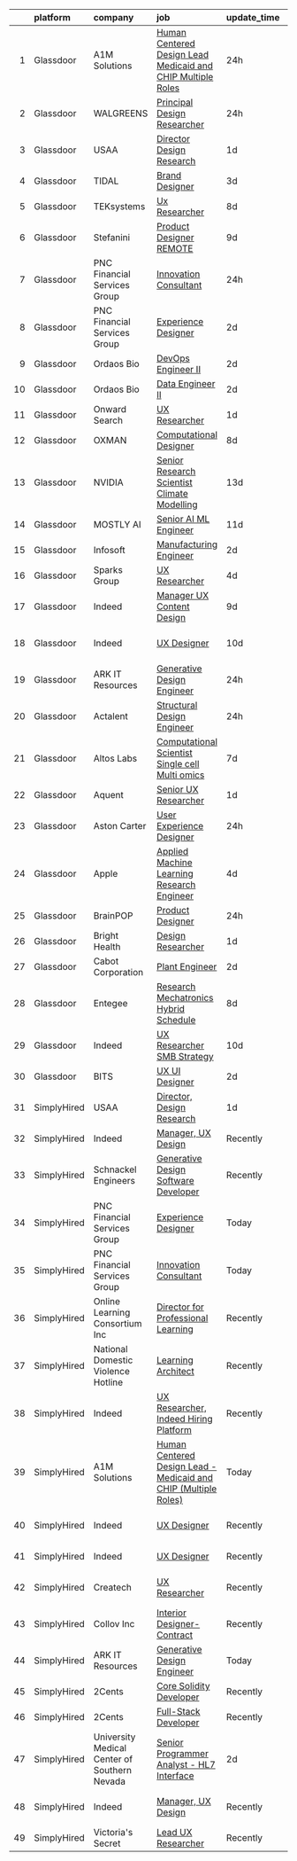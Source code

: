 

|    | platform    | company                                      | job                                                                                                                                                                                                                                                                                                                                                                                                                                                                                                                                                                                                                                                                                                                                                                                                                                                                                                                                                                                                                                                                                                                                                                                                                                                                                                                                                                                                                                                                                                                                                                   | update_time   | location                   |
|---:|:------------|:---------------------------------------------|:----------------------------------------------------------------------------------------------------------------------------------------------------------------------------------------------------------------------------------------------------------------------------------------------------------------------------------------------------------------------------------------------------------------------------------------------------------------------------------------------------------------------------------------------------------------------------------------------------------------------------------------------------------------------------------------------------------------------------------------------------------------------------------------------------------------------------------------------------------------------------------------------------------------------------------------------------------------------------------------------------------------------------------------------------------------------------------------------------------------------------------------------------------------------------------------------------------------------------------------------------------------------------------------------------------------------------------------------------------------------------------------------------------------------------------------------------------------------------------------------------------------------------------------------------------------------|:--------------|:---------------------------|
|  1 | Glassdoor   | A1M Solutions                                | [Human Centered Design Lead   Medicaid and CHIP  Multiple Roles ](https://www.glassdoor.com/partner/jobListing.htm?pos=121&ao=1136043&s=58&guid=000001826cccbc81aaa7398b879e5217&src=GD_JOB_AD&t=SR&vt=w&ea=1&cs=1_0ddb2de5&cb=1659682733514&jobListingId=1008054171544&jrtk=3-0-1g9mcpf5khars801-1g9mcpf64joqd800-41ba618c4ce0747d-)                                                                                                                                                                                                                                                                                                                                                                                                                                                                                                                                                                                                                                                                                                                                                                                                                                                                                                                                                                                                                                                                                                                                                                                                                                 | 24h           | Baltimore, MD              |
|  2 | Glassdoor   | WALGREENS                                    | [Principal Design Researcher](https://www.glassdoor.com/partner/jobListing.htm?pos=125&ao=1136043&s=58&guid=000001826cccbc81aaa7398b879e5217&src=GD_JOB_AD&t=SR&vt=w&cs=1_2afec138&cb=1659682733515&jobListingId=1008054519490&jrtk=3-0-1g9mcpf5khars801-1g9mcpf64joqd800-6a57ac7a80c64215-)                                                                                                                                                                                                                                                                                                                                                                                                                                                                                                                                                                                                                                                                                                                                                                                                                                                                                                                                                                                                                                                                                                                                                                                                                                                                          | 24h           | Chicago, IL                |
|  3 | Glassdoor   | USAA                                         | [Director  Design Research](https://www.glassdoor.com/partner/jobListing.htm?pos=101&ao=1110586&s=58&guid=000001826cccbc81aaa7398b879e5217&src=GD_JOB_AD&t=SR&vt=w&cs=1_270a3eae&cb=1659682733512&jobListingId=1008049852861&cpc=14D5209370AEC984&jrtk=3-0-1g9mcpf5khars801-1g9mcpf64joqd800-9c89da8e46af7515--6NYlbfkN0CdTBpsLrhs4IwmIsoO0brdHaF9POTtXIeJjdlamKYQ_OhglXXDFJZTh11Z6IDPRXVH68XG58n7NP75SiQoCiTcvRRXZBoGmGGsWZTLTDvr6PmXeARW4GefR9ieO_dWjpWjjQQevomz0v0X5BxubRKjR16zrpbDYkQc6btkfuVPenliDTT6OW6_NIW8SXUxQmQjVNLHnlq7TYK7xYIQ5uZiormW0Tkoqe08AvuunaodxV8eK2hJlLdxQINuh3flaxZama0y9drUUrPUOC7SrEgVcdOdVnpva5HnuauKjK4GlX3vMlc-kg-qq5a7E9k3urjSTE69rCc1CFUjh4vdYf7c69BjR8xAGuTT4ZMpuW9rOmK6FxMGyQnvd5ACDPO5JAcQPu1KvIQ_1a8MB85e0lNsznxCS4cKgQY7zdeve1P_dussJfG2BWRH5HTBUO9WcmM%3D)                                                                                                                                                                                                                                                                                                                                                                                                                                                                                                                                                                                                                                                                                                                                                                         | 1d            | Tampa, FL                  |
|  4 | Glassdoor   | TIDAL                                        | [Brand Designer](https://www.glassdoor.com/partner/jobListing.htm?pos=118&ao=1136043&s=58&guid=000001826cccbc81aaa7398b879e5217&src=GD_JOB_AD&t=SR&vt=w&cs=1_c3694840&cb=1659682733514&jobListingId=1008046109956&jrtk=3-0-1g9mcpf5khars801-1g9mcpf64joqd800-eaaac7ea9afa7278-)                                                                                                                                                                                                                                                                                                                                                                                                                                                                                                                                                                                                                                                                                                                                                                                                                                                                                                                                                                                                                                                                                                                                                                                                                                                                                       | 3d            | New York, NY               |
|  5 | Glassdoor   | TEKsystems                                   | [Ux Researcher](https://www.glassdoor.com/partner/jobListing.htm?pos=115&ao=1110586&s=58&guid=000001826cccbc81aaa7398b879e5217&src=GD_JOB_AD&t=SR&vt=w&cs=1_79b50f29&cb=1659682733514&jobListingId=1008032487078&cpc=334ABAF5D42DC775&jrtk=3-0-1g9mcpf5khars801-1g9mcpf64joqd800-d656d344feeb4a92--6NYlbfkN0AuKz8EBO1xHDEL7V2YF9xF3dC_I9B9i-Zw2Jh8clPMK3KTieKealHQMRxLfyLBLKLdEliJ1Fs7rgX_S3Ls3-iYG2waJ0ZV1KLZ6u1bFWfMkvTyQvTRUNcu7aCdV2ovoJQ48lK2Li0Jzq-KBW022abWu4FyExau2TeoVw-Daw1CvRfvyAoOlHFRpw-p1RhI9J5gkyqw2P3gkW0A8LptLObqzNkUWcZgnJE6zUC8yKeKnpKeZDfMs7ujXXeGm255hq8PLBoW8Yk6SbOcuY3X6DTM3iQGBX1b5s7Y0TnVLBlKdnL5W2JpZqx43SJXsfBUJeB00EUEL_rwecgPjTx2-LsdbvagX3PdnW4_3qAz8a91g_tdeCkowIagVgCKDlrAyjCpqFgUMx3Zzf19hzrxp8vprH9_Dndq_O78U6eEfq3pt9N715BKaIbSBVGcRMXeSamm6wehV1aDui14iBCRTiGXyvN7NVtqjQ46GfsGRTRxpdS1Hv9O-8Xb_wAwQdrccBv7m_6Kxzp22nb5dkoxum-pu9qfYO2sjnv9zSg-w0b5nfHSQKzKTPKIYXJYSshxfhf1z_spaL7cFxBDziZz7zNxSKF1VxEvejClItUYX1vFDNhs5QpHBqS4WgfMejE0eTGF34cBTkER0pV4BHb6L7fFE9Phl6To_D5lPzduT39DxqcGYh8Sx1-Tw-767To3n48vM0HB2avdxtKlUE0Hq8kSHgnGcR4_s3MqUA9vnQ1xjtTPiV4tbe2uLaRfD87IvUiqELwid32TOslt1uei9QuwhMy3jRUOUcFJEdxJgXRHUMv9I01qSzRmYXKjVVOzgAHSufsGis9KaGOKSvdgxMu5B5HEtPQzSoe6xxKH3Hv_NFGaO0Uum4RdZtQmu2Ka4tQbnKKsidZCO-ebHOxwNhZ-pPSIeKcV8z4%3D)                                                                                                                                                                                                                                                                                     | 8d            | Cincinnati, OH             |
|  6 | Glassdoor   | Stefanini                                    | [Product Designer   REMOTE](https://www.glassdoor.com/partner/jobListing.htm?pos=126&ao=1136043&s=58&guid=000001826cccbc81aaa7398b879e5217&src=GD_JOB_AD&t=SR&vt=w&ea=1&cs=1_904a42b4&cb=1659682733515&jobListingId=1008031185723&jrtk=3-0-1g9mcpf5khars801-1g9mcpf64joqd800-603b02cc24df940a-)                                                                                                                                                                                                                                                                                                                                                                                                                                                                                                                                                                                                                                                                                                                                                                                                                                                                                                                                                                                                                                                                                                                                                                                                                                                                       | 9d            | Remote                     |
|  7 | Glassdoor   | PNC Financial Services Group                 | [Innovation Consultant](https://www.glassdoor.com/partner/jobListing.htm?pos=102&ao=1110586&s=58&guid=000001826cccbc81aaa7398b879e5217&src=GD_JOB_AD&t=SR&vt=w&cs=1_3b0c9203&cb=1659682733512&jobListingId=1008054131178&cpc=FAE5E775D180B2FB&jrtk=3-0-1g9mcpf5khars801-1g9mcpf64joqd800-b2ec40757715dee5--6NYlbfkN0AMofH_6zXbiqn6xehDj89HQNfpf30LHk40Y3Yl5cZTpm-EXukPQNet_K9MQV9Co4zhMkCSFhoyoKAxvF1vQPAsxpWQrOWBUKl3crHgjcZ4Rl_c6iuuvoD28ojSkFoZBv-gVFKGA3jbZKRwkNdxEMzuzKxe7mxnafhRME46piIJMDauAe3ts7stagktvT26xFojg1nI0f9HPMLEgeLNYx0NjAiTt_f5yB5UPmkzvATg0M5mjUb3e809NWOob0bVwg5YdIP_PzPITXo6oDmhoYGIbG-ZNXo3xyXl94ZRJvSilr1pMCIt82_SAoUCnyFJKokZ9e89fucfe0dyf-jzymmSZTgagQX5VIUFGYu_6zeJT2hT_ZumVk5N21Vq3fGnzdupE4ZEW3S5Ma1zmjAz5OUPAmieFp89seXk4aIcfNeN_G5xUl7OZ2jH5Tz0ZXhQz7KoLcJWeH6S7UhyDRK9YCS9O1hMHuAJQNLKbRwEm5maNlRp00nKy3_m6JGo2noFETdW1gTLeZ9wiyFcCNnn6Nd3K8ez2TRskTsbuBTxYlBaCa0V_Id6V3cHpNsztn-R7vLTEe10v5wPj58tgSRvE7jYYJq0-DHvzh552MFS6siXpJcmABg0MA6YAgTxdQ6RLw5-MIZUNa5b4_bQg5psp5orz3Ivr_tBYK1m13e5Yh_zJ4ZFcSSWcFfs4AEWst9jx3-mgH00Eaqtyb8ajujPs2w8pzlheau4_VteiHZO7pJ5TMkOlGNM1WcXqXHTlAl6mbNPcNHH-HrBrm-raLUnTf57vrg5sKuLLKXrzE-G8QuYK9o5xJgC8m3NJrTrA3Xbxutefn8n3zqW12SR0wW3SDJUodb7LJsY7axARL3wgq5W8F5m0Tz_YFEqR59kZyVZ2_h1x03jHYQteA17zHqeN0IIcoqJSQGON92llrsEpMUpL9v9FZfC5EvD89SlDCVlc1hiY6LB2bQMFkMLoph45cX5y3XkcKwyzhdotSl7DMO8Dqs3pCLYI8-LU6kchJ576YTi1HQGveTVb-B8auiDdqHHrlexDclj-09iIjuAcaYII_ZvL6l1iSd7ybmJ1QZq4akel2ZmAP4o_dxvYRqHee1pgAQMJhLqTM4xTOEYoO2HQhgmSXzuUfOe)                                                           | 24h           | Mississippi                |
|  8 | Glassdoor   | PNC Financial Services Group                 | [Experience Designer](https://www.glassdoor.com/partner/jobListing.htm?pos=104&ao=1110586&s=58&guid=000001826cccbc81aaa7398b879e5217&src=GD_JOB_AD&t=SR&vt=w&cs=1_c4de29eb&cb=1659682733512&jobListingId=1008047242929&cpc=D2F1DE17EE1F43B9&jrtk=3-0-1g9mcpf5khars801-1g9mcpf64joqd800-5acd5bc97b735046--6NYlbfkN0AMofH_6zXbiqn6xehDj89HQNfpf30LHk40Y3Yl5cZTpm-EXukPQNetNbgZyPcaSjmEN6du03oSpghm37hSoSTuI-7mg45bIdKQiYWg98LPHdEl-79a3oR_Z54DsqSAHGW1BSnezJ4aac_IvPDIUwJSYPMK9FB5fUswy1zO22LoLSrpawkhZOdlmjLZ6L0BAR1RG_pqZWRwGUh4VOXKy6Ajj8m2hBoTkESeR_I3w4lbrReboWmZ4FBYwu8qL4ehCSj5zIhUXvqoh0s8SeDgiART-bzYLSj2zhdsRXUr5TJ7y2CXMrBRomGH435h9OXuHpOO6s9F5MGrhyIxJ6a5OuTrcE2UnoMfG2cz9M-GP4zoji00oFg_BGz0gGgB9XsEBtk0077AS9q8nVt6yF4ACnCNV5qM-OUDKyCcNzyJWQ0vkigp4VtfC_WFfFW466mfk6_A5kBeD92LoA3YWIo17SNY-jUG3GquvC0pUyb-dydC9Xxdkm1NTUiGOblSeFt_u0DrI617mAs4-WhdOkNG_kun0NJOadPDIG9NiETxXWMTh65aPeQQEDDPjt2NKk7R1PQkEp-HAFwyL2MAILdVAPXJhC7-5eS2qGSfGgqUQUowh78DrCYZO-o8TP9RVEX2cnOd36IGs1_e6yL0g0Aa_m86OrHnl6KTKd8_6vcTDrKUl3j3S_NN5BOmSPsMvZ-4azCOfJGZPTJhVli4Uqo8FrViJdymrcbLGqEGaTYA8o-at3jNokTcdnQLZRUW4fNStNRluNRHsL8UzllKgp5OSxyH2f4mdLIUMFRNSWqHf1SeKC_lta0NJe1B4tL0fyGL3QyOE3tSeKNFMf8o5tsEnYFzcfuXyDpB0Zw3RZlVtfe_57yjHmhjiwweYQMUaFljU-928LexfbTMwBBLbXPqmSE_MVWvNjX-fURu40p-QAocHMLKtGucZkyeYeA5XPhMzxm9I33zdJLk9cMXsJTr5rk6n_9fo8xm-SFCKqLYUUIZCkKhFD_YZMXDPiysnMkOg_K4wAqFqIEV0cLjsnevSzsC_s3l-3NR-Ho6bB1Axz471BPHltG0ZPfOp0K8QNG1RgSNyrpJCNZVAST0t-G38rqRcyaPSPxv0ukdyMeMyHJi3q_rBvfjMn1sLWprt_Pex7ZSo0YZoojJ0xSLKfiBCoboWaxeTm5Gz-XagOrP-OKfcQ%3D%3D) | 2d            | Pittsburgh, PA             |
|  9 | Glassdoor   | Ordaos Bio                                   | [DevOps Engineer II](https://www.glassdoor.com/partner/jobListing.htm?pos=117&ao=1110586&s=58&guid=000001826cccbc81aaa7398b879e5217&src=GD_JOB_AD&t=SR&vt=w&cs=1_b502787e&cb=1659682733514&jobListingId=1008048418048&cpc=654405A9B1E0A9F5&jrtk=3-0-1g9mcpf5khars801-1g9mcpf64joqd800-fc89eb719dbc1cde--6NYlbfkN0DG4ntHtB_rMsnfhgmnSvK2brktLme1L4SiDeJjQ-izrVOLqRJ5-yjEjDkpeVLIPLJWrZtAar6viHoAQJWZvxyR0KKUOuFnvOdQ_TWZB5rGm7mp139GsLjJaF8a4gcJvHm6TkurMta4Qg-3Z3Nt4fDxxUXUTSdXM4cVAjSbnDMdB1jZ91vTAs8y9MzJWaYRQMRoX1ezbfcQl22t90GzW3r6U4O4zJ7fyfQDSvuV3--NvEuyrnh4yQoCVwcldq5p3C4nrFOD1KWe0J-3bKxBpVtnO8jWn5tS416u0XK-dfqdsiFV50_RlYv7UMAaOwV8zdk1ULqoaupP1qS4TVyO1WINdtK0B66tup3sg-jzGzSNtryolZnCVwlCZB-RjZKOJHl6GmABLtvIjHwyGnzaV4Wg8fFleBzgIWVzkrspGAgv25O7jxXk-8cyK7QZuI68SnSYPBhr24cfepmXqVg-qpwH4gA6A7wkg8nJrfyRoKqbyqTrF6WdflGGnPPixotiIB9NWSp7jBdZvoT3VEYJOHXVqmUGbRaeHQGyptxAR66FPk-yhUet829E7oai2FZQlhbUriiD1Aw0VUBwrSjL1e6RygOa4HD858v9VhGbHTAln_8ddcsp2NjQao_3ypPIXAE8HDxhaC_A8lcCBUIBo4qymsKUDJ4CsaY7OolzBVuKYYoIrg5QRfaipK5b_ArlMdopMDBNJXgVy1NoSLpVxWfuS_0xkRHpUxiayAnbjFCjvN6btJ40IbgZisgqzzjz-2HThRxcu98QSiBDzHXvFlSH8qNYZ_lMghaZryLiM_QyK6PgfBcdWEmhbGkwXckWw-3FTxTSAwIIQgy7oSZR2UI7zI8CW6kx_VtSlsRc4fwni-QiGw3Q4Ii1zdAo_qEeAwG1Ovsk57cIc-6s6wcD1WRImk0OXuoVtWc-T-TggJM0cw%3D%3D)                                                                                                                                                                                                                                                                  | 2d            | New York, NY               |
| 10 | Glassdoor   | Ordaos Bio                                   | [Data Engineer II](https://www.glassdoor.com/partner/jobListing.htm?pos=113&ao=1110586&s=58&guid=000001826cccbc81aaa7398b879e5217&src=GD_JOB_AD&t=SR&vt=w&cs=1_e0df2727&cb=1659682733514&jobListingId=1008048418036&cpc=451933188B21919D&jrtk=3-0-1g9mcpf5khars801-1g9mcpf64joqd800-907958a6c139fc12--6NYlbfkN0DG4ntHtB_rMsnfhgmnSvK2brktLme1L4SiDeJjQ-izrVOLqRJ5-yjEjDkpeVLIPLJWrZtAar6viCyy2kr0VrnKuvpH2713V9-qNXPabsA8my_iCoJrAeL3lwhmhOPgXkfWVMzPYZOFDePR-JSulmTIyMik3PJp_BGRd9HyZ5MfxC0SHCc6-LHJQb0c4rdpgJSAjykzCfysSAIOaOiHf4wWAR0-QN5lCbGtcl-jjy8rv3YBaGlFnoB-DIfgWGwmdf6lvk0872enUSa99LcoE6Da8fiLbXJbgEZYKYsLZzRtXhUh3OWd_C3JYetBSnD4u0ueTcENq-929SV3j7vEU-4T1SA_zHsbckwDDBuBSZ9qAVZtxqD9NmL79gsNBXmSwGpazNCKI7KVtdL5mdUHw58tgyZYCljqLDRff_mJwFv9BL3O7TmK2pj_o8wJlABEU876HyOUweObtp6MNUPhIcIbUU6mavI2XxMTSrpgsxxFPSHwzodQIBJ4NHOd83JC1fwVcvqNTcoIRde4I-ruR_r-JaGVEx_aqesCuvt6EnTuanX59jfYRQKArjyWg5-2ONP2-T9x336_aEiK2AB0_zrcF-q9j_CUgesGcBB_ii8DsiNsBlnWtRhzddq6hbzf37PjMKVhOazPtWb0h-b8Eda_FtrFT4d4HqpbmoLOudxwfWEmdCMJp6SfaGZenTi7yc83CV5bEWXhNkxX6xDF5UwaDOfaVCeIdAKxBUx5yrwQnmoKQ4UsOS4EVAiuDFuXgC1wKWbv-AMyPVsdgK5RYSYYsCQFob5VqYlNtPtHh9q2WLQUYQ7LT0jspR0vj1viYLPm85pbpLAe-F9SfXXl0VeKE94yYk4GM2HwaXgQSjrRSdYsuNWRiK5DwU2J8mS_4CcyfEBmVkSbyq1qT2NDklx-iCPHrClmZV3UwhqxU55-lQ%3D%3D)                                                                                                                                                                                                                                                                    | 2d            | New York, NY               |
| 11 | Glassdoor   | Onward Search                                | [UX Researcher](https://www.glassdoor.com/partner/jobListing.htm?pos=110&ao=1110586&s=58&guid=000001826cccbc81aaa7398b879e5217&src=GD_JOB_AD&t=SR&vt=w&cs=1_820fded3&cb=1659682733513&jobListingId=1008049690845&cpc=1CBFC3E34E2A31FF&jrtk=3-0-1g9mcpf5khars801-1g9mcpf64joqd800-a94c2da48eea65ce--6NYlbfkN0B7YoEZZ2QAGDyEGGmBPAUWSHc1Mt3sMCn9FehKcWA3w0jw7EbYYLNYdQbp0yVH2fvDc3Zq6nqyhJnfCf-CACtZ-qJPNQs4SRKRjzH8dfxoNaXjFK_kxgkdhuYSm77GvzoS_ok44d4aPhXSmV6_tjBjKFAME4au07LNx2_3kXjKkQf-4wAMhcxmwoEywCFxW3N78_EF6z1t1ZziOHSpAuKqXCJtd1ahFTXM_hI40G50UgFI1uuOqR7YVUZvchwoarMeV2eskap-yq8tKF-y7ePKJ5Lc0V_o95ju6CVTBy_MGMiFbyuD67cSkukimkTQbJaWC1UOQ1etUw9L7ZnE1c0lkBRNjqek2qZ66i8VMQek9wi2h1T-AWCTtubCmZ6sjYJSZXN-5mXieNsUcojIb_rccBHTK1AMjEXWxOkfj5gyJnJeorN5JydiRW1rCjCnfCGUXxcgD5DUvqfDB5JLz88xEJiLlU55PcNU2eX9dWDf7Zt1px1XansFw_yE3E5a8u5yxBfiSexhsgaSwGIvxwAqHlV0VLkD0EPC9Zv3hO9YLkL1cY-_Aeycm3ZlcWHgLxtE1wkUWoEXBXfMQ7bN1kBLLnm3W9s8fCvOdSND1ZpMjua2iYMBmUPchnAW_fqkd83p5Qif4GletzPhqtto3pK8GdFEvoBjH2vzDw26LGiK_TEnif9wSSkJW5Cfdtrn5IAA0Gz8FHWzGUF5XsLE08FvkPmdULHPEVYkLrp3kuLJu-6THGTiJL5bK1R_9h9wK0YvPl_NIwZ48S0sCn5bXpo5JJ82nIx64lE9OT7mjS0YoUJnFJzdY8RfRMDSXc1SWwbu4QUMV8iocn8vCUMerh2cX830Ay1B8IVHiFTSzhygLGzKNftr6Lljl5h0tITWU_5z3rTXsxvwFeuUBRLPzdlAwR-ppyMyrf4wuoO4T99jWu70T-xYpMLxNKt-j1aGXaetslIL7BnCJu-TeeK7obELcG7DKwmwtNbZ2hOJTk1Vog%3D%3D)                                                                                                                                                                                                       | 1d            | Boston, MA                 |
| 12 | Glassdoor   | OXMAN                                        | [Computational Designer](https://www.glassdoor.com/partner/jobListing.htm?pos=127&ao=1136043&s=58&guid=000001826cccbc81aaa7398b879e5217&src=GD_JOB_AD&t=SR&vt=w&cs=1_a5871825&cb=1659682733515&jobListingId=1008033942178&jrtk=3-0-1g9mcpf5khars801-1g9mcpf64joqd800-848e2986704e05c3-)                                                                                                                                                                                                                                                                                                                                                                                                                                                                                                                                                                                                                                                                                                                                                                                                                                                                                                                                                                                                                                                                                                                                                                                                                                                                               | 8d            | New York, NY               |
| 13 | Glassdoor   | NVIDIA                                       | [Senior Research Scientist  Climate Modelling](https://www.glassdoor.com/partner/jobListing.htm?pos=130&ao=1136043&s=58&guid=000001826cccbc81aaa7398b879e5217&src=GD_JOB_AD&t=SR&vt=w&cs=1_3bb43163&cb=1659682733515&jobListingId=1008022784273&jrtk=3-0-1g9mcpf5khars801-1g9mcpf64joqd800-4ecef9cce6b27026-)                                                                                                                                                                                                                                                                                                                                                                                                                                                                                                                                                                                                                                                                                                                                                                                                                                                                                                                                                                                                                                                                                                                                                                                                                                                         | 13d           | Santa Clara, CA            |
| 14 | Glassdoor   | MOSTLY AI                                    | [Senior AI ML Engineer](https://www.glassdoor.com/partner/jobListing.htm?pos=124&ao=1136043&s=58&guid=000001826cccbc81aaa7398b879e5217&src=GD_JOB_AD&t=SR&vt=w&ea=1&cs=1_1a1e28b5&cb=1659682733515&jobListingId=1008025309635&jrtk=3-0-1g9mcpf5khars801-1g9mcpf64joqd800-8615a7f6e4c35cad-)                                                                                                                                                                                                                                                                                                                                                                                                                                                                                                                                                                                                                                                                                                                                                                                                                                                                                                                                                                                                                                                                                                                                                                                                                                                                           | 11d           | Remote                     |
| 15 | Glassdoor   | Infosoft                                     | [Manufacturing Engineer](https://www.glassdoor.com/partner/jobListing.htm?pos=120&ao=1136043&s=58&guid=000001826cccbc81aaa7398b879e5217&src=GD_JOB_AD&t=SR&vt=w&ea=1&cs=1_dead98ce&cb=1659682733514&jobListingId=1008047180318&jrtk=3-0-1g9mcpf5khars801-1g9mcpf64joqd800-970cfb3d754fec5c-)                                                                                                                                                                                                                                                                                                                                                                                                                                                                                                                                                                                                                                                                                                                                                                                                                                                                                                                                                                                                                                                                                                                                                                                                                                                                          | 2d            | Painted Post, NY           |
| 16 | Glassdoor   | Sparks Group                                 | [UX Researcher](https://www.glassdoor.com/partner/jobListing.htm?pos=109&ao=1110586&s=58&guid=000001826cccbc81aaa7398b879e5217&src=GD_JOB_AD&t=SR&vt=w&cs=1_2aa04a8d&cb=1659682733513&jobListingId=1008042325832&cpc=3BA4CE39D5B5DEF5&jrtk=3-0-1g9mcpf5khars801-1g9mcpf64joqd800-f46ee91ee05b7ab6--6NYlbfkN0CVbIAoVGlVV0muHIzlWY31dYj5hrVkKa7qBWZ-hZn3g-zWnitpxah_RyLopvrEJPKluBTJGMR0w78vey_7QWSEM5cYNDcrkwEdHYHk29M7WsRRI8IH0aKANLgXcGqEnjDoOwFXMIuloHkC6zvjSSpJagrHbGXXngxtrVCgA0tbItOiuZ_FyDNQ4VOqZAm9p81MhT_JgbzFwlANm2_wPDgtyllMXPi2OwfKnvV-yQrhvoSQDpIOHfHjlukvX0qUtz29fziNf4n3_GOowAdW3uavMqgxv5jVPwRt24VesjH4mK2akZ4mdabcGS9yGpHnI73JsojeXoLqJKEQkSEF40W-Bv-F1VstdSK46m-QlZ4GtZDRHMRTv2SEHzE_VCp5zA_VM5Poe-sZ9Z3meSiKtx-tlq-enmzezMfUF5TXAXMTc_sIbdbpl2Rw1CD3Y4DNSPh2Fnfljpeedo4Xu54bzscTMmAaChBW1nCub7cat_83RF2PPnF6Onyl)                                                                                                                                                                                                                                                                                                                                                                                                                                                                                                                                                                                                                                                                                                                                   | 4d            | Rockville, MD              |
| 17 | Glassdoor   | Indeed                                       | [Manager  UX Content Design](https://www.glassdoor.com/partner/jobListing.htm?pos=106&ao=1110586&s=58&guid=000001826cccbc81aaa7398b879e5217&src=GD_JOB_AD&t=SR&vt=w&cs=1_b89c6faa&cb=1659682733513&jobListingId=1008031262648&cpc=9DC6E4D8324653EE&jrtk=3-0-1g9mcpf5khars801-1g9mcpf64joqd800-39b9ab4c9d019023--6NYlbfkN0CiRNM7CVr8YueLFKlzwbFWI0o7IjV438l4sVrvKZ0flpURU_mqoI8EbsK64YRr3OA0NewwLze60yEDedzF9qHHqQHfeFOzmCmqCIrsGBS_xCQvMOy8qcuRd9aSb28_VWMW0XNzPbEQWLkG9B-0gogUQBQMDvYLaHbbFXi5KssPqfdnSEIiDidqfL4pU31OGgIEs0-Uur2UbMZUbCzCK5VYb9LnVRUS0fkCaEc-UbUU_6NUpxvhghk8AOokS4Tvl6jOQ6us5F76ps-hvh9ZrqPALkt9JDumlSsliaC9ZJ-byXvrJE-gleaW8QGJIxAxSAMU7hexYmycv4-Mfh1MQKBA7lbHoL4hVU3k4RQjBez_8zT6P-de1UuRqLp6Y7oATMKUj0HOVq-NoXxbFkiOVpcyo9fF6bZCC0JO08ycUaP4LCDWzqfAoDz5cdSi7euwOW8lxYvObOGgkCJsJSkOvN8sXyvzeLyES6TM89EIOY8olwegUdUY83UJdV6Zo8zHfo_olR3Iipu7ugVg4MGQwl0d)                                                                                                                                                                                                                                                                                                                                                                                                                                                                                                                                                                                                                                                                                      | 9d            | Seattle, WA                |
| 18 | Glassdoor   | Indeed                                       | [UX Designer](https://www.glassdoor.com/partner/jobListing.htm?pos=103&ao=1110586&s=58&guid=000001826cccbc81aaa7398b879e5217&src=GD_JOB_AD&t=SR&vt=w&cs=1_8b066366&cb=1659682733512&jobListingId=1008028578102&cpc=B101C867B3EF2D75&jrtk=3-0-1g9mcpf5khars801-1g9mcpf64joqd800-2cc1071fb75654da--6NYlbfkN0CiRNM7CVr8YueLFKlzwbFWI0o7IjV438l4sVrvKZ0flpURU_mqoI8EbsK64YRr3OBYYZalZrIwKssoeo6VoDij59fqsdwtzHKpuAN9G1807uO77Tfa8ejE6RtPKcGioDYAYwx3GOtjJTokwiiBuVm99tnuj5zhfnh0G4p44u-VeDzF1xhHbpl1WSAnA2ClJkluwcH20urDpcEJJQojg4FjSJDAF0LvdRS4X-rEljkKchg-PHn-6gQ4t8wWNIZe4Hr7vNaXyYb3phPkPJWL4GdD3UB6EnCgieCTFcoFSUZnOvcwzk4RslKM3j7lEmAyHgLADGBbdAWsdN7UYuPwLwnoCa3l7PhmGUp1CJaB-12wnElufZc24wHGMHWclSRol11_h9vVDqVqaUh4AxWiVzupOuTw8Cv81ZtL3WLB6e1iW1mCageBOpWxGHnpElrCR-WHA1zmU6REHHPYso7yGJItdobD0cyeOCpsPg4GAsmx3eKF1fO6n_wBCJZUmdcsNRldoPoQvJyQfVwZIUK7EBJdrIXuXSsdR8I%3D)                                                                                                                                                                                                                                                                                                                                                                                                                                                                                                                                                                                                                                                                                       | 10d           | San Francisco, CA          |
| 19 | Glassdoor   | ARK IT Resources                             | [Generative Design Engineer](https://www.glassdoor.com/partner/jobListing.htm?pos=111&ao=1136043&s=58&guid=000001826cccbc81aaa7398b879e5217&src=GD_JOB_AD&t=SR&vt=w&ea=1&cs=1_f566fdc9&cb=1659682733513&jobListingId=1008053488799&jrtk=3-0-1g9mcpf5khars801-1g9mcpf64joqd800-968b136550eb3458-)                                                                                                                                                                                                                                                                                                                                                                                                                                                                                                                                                                                                                                                                                                                                                                                                                                                                                                                                                                                                                                                                                                                                                                                                                                                                      | 24h           | Menlo Park, CA             |
| 20 | Glassdoor   | Actalent                                     | [Structural Design Engineer](https://www.glassdoor.com/partner/jobListing.htm?pos=114&ao=1110586&s=58&guid=000001826cccbc81aaa7398b879e5217&src=GD_JOB_AD&t=SR&vt=w&ea=1&cs=1_5f4cfbfb&cb=1659682733514&jobListingId=1008054423566&cpc=C4A69CCDBB3B9599&jrtk=3-0-1g9mcpf5khars801-1g9mcpf64joqd800-0f68702d7042d809--6NYlbfkN0ChYVx_I3yfZ_JDY3EFoivtqvi_stwnZ_kRt8Dowt_l_d1ydueao4NE-oUleRJ4yhhBOopjMyReYfBylzAFeK8TOOGXDWw60AzRI2ziRvqFxYNDx1KRu0-PDFxkc5cJcZPqaGVjmwbWdNyeF6_lkeuKaaFNV5_-umlJ0OcNNMINjqQdH9XeD5LVUeTxpSdjd8uIzgOZzpuQpl0WDlVrIzBo9HeSiU8T986i9bpBddKfOk_56btmjagaTs0GtvVnx2Xz0vIFoiktuvb4PCzxYDjKCd49aYYlA-tWT0--CP41ndtnYG5nPSYKY3dhpEdwZefSEkowm0ssh8MDibnfZVQk1WHkVOXxyPJQ9u2z3wE5J8AuuazZwyENbFQect5AUGIaGR6BrC2Jugap34aC6Zx0u3kKlG5Xb5toT9SWkkBQwh2bT6tBhwc4MD9_mjgQ1gMr_RHLI5b15XYCvVdBAc9q-NaYbkBcWJBkuqOzLLDPXc9aAvQNNY6w6v9skuQR5L0V7oXrGi6KlpZUAP9mMyTLmZ5L3DxE7tBIKxY0coiIawnaymgU-ObbrIZBn8m4fz5hw6CP-iRAPodJQavksm6-NvkefIG6ecF2VGSI2FK4ZesRAsSQTHXpoxV5g1VQhxnAPfUDW6ycYrtCZo99zPzusCRbc-rJUK7BFLtOa3H9HxSIKGRIHi20DQZOHJrcautT1WdC5xjj_MMdJXJjVXqQ3V7smOjjIVJUKns_gU1FtwocS76QrrkDkUFummJ0JZj2r-a_KVX1tnxxG6ppGIyKYvObTJqOwVBSJTZk4e_F5Ae1NBqtmKvKd2oZXB_0czkemukSiOiUZMyPf0SxbK3T4F4bObrucODOra93LakG-qUBb7BXMgkWU3CvFDl5pUdu6QPOYvOU51wTy8rSvRTVpgp80PoOTjONu6p3gOt6UGZpJURV1vDEt2FIxsgkgRsF9dsczBIwWUJXFgnJowM0h-DrMB4p685PjMrxB9GbJg%3D%3D)                                                                                                                                                                                     | 24h           | Ridley Park, PA            |
| 21 | Glassdoor   | Altos Labs                                   | [Computational Scientist  Single cell Multi omics](https://www.glassdoor.com/partner/jobListing.htm?pos=129&ao=1136043&s=58&guid=000001826cccbc81aaa7398b879e5217&src=GD_JOB_AD&t=SR&vt=w&cs=1_d896e345&cb=1659682733515&jobListingId=1008036013501&jrtk=3-0-1g9mcpf5khars801-1g9mcpf64joqd800-a1a5c42db2f17eb2-)                                                                                                                                                                                                                                                                                                                                                                                                                                                                                                                                                                                                                                                                                                                                                                                                                                                                                                                                                                                                                                                                                                                                                                                                                                                     | 7d            | San Diego, CA              |
| 22 | Glassdoor   | Aquent                                       | [Senior UX Researcher](https://www.glassdoor.com/partner/jobListing.htm?pos=112&ao=1110586&s=58&guid=000001826cccbc81aaa7398b879e5217&src=GD_JOB_AD&t=SR&vt=w&cs=1_7867cb31&cb=1659682733513&jobListingId=1008051208353&cpc=334ABAF5D42DC775&jrtk=3-0-1g9mcpf5khars801-1g9mcpf64joqd800-703d341d7d342d9c--6NYlbfkN0DMrcEu7yrtATojKJA7cEzGQ3FdRGWLh0CZQInL4ECGI9gD0Wolx9R2EDT7B77c2cRSY10wi-ePXOJg8nIu_ibrbHRamPzJmmrf-cgfHP2MYPuFr3C6FYWCt61aKloC0ogvAb_8L5f2BdltsHItqfiMWyZt7klUMZcB88DRRep0sz7iJdc7X6CAz0-1TCvDoe2J_9ob4t8OyhofXUrL4c1wj42L5-fvaKkPt2Rh-NkUyCWUns3peoHDjI_iJ2siCz8JhuiVcfK2X5M3GSIJGDkLTOXxiXBEyKoys1d_Zf2VQsbykDe0DTR5IfvKhRDP-fhbJQUD4Yx_sMAOQ363OTBYNYO_H5RJiqcw_Dr7rs1Z2pjnW0bWZorvboChdV2Wu6znvAF3TvpBlE4NauPvVzmMDX7pJMsD2AXMekj3sQbMZqVQDd46kOrIX7UbmmM5Vuc%3D)                                                                                                                                                                                                                                                                                                                                                                                                                                                                                                                                                                                                                                                                                                                                                                              | 1d            | Remote                     |
| 23 | Glassdoor   | Aston Carter                                 | [User Experience Designer](https://www.glassdoor.com/partner/jobListing.htm?pos=108&ao=1110586&s=58&guid=000001826cccbc81aaa7398b879e5217&src=GD_JOB_AD&t=SR&vt=w&ea=1&cs=1_bfb60cce&cb=1659682733513&jobListingId=1008053786319&cpc=654405A9B1E0A9F5&jrtk=3-0-1g9mcpf5khars801-1g9mcpf64joqd800-39efc38520f68a44--6NYlbfkN0ChYVx_I3yfZ_JDY3EFoivtqvi_stwnZ_kRt8Dowt_l_d1ydueao4NEv8X4QANiVn9JD5vvckC5i3uupiENKQ57JF1Ao_UCcEhz5HWttPVzbD_CLUwDeFLXllxqS5ZB2rdPbCvZ9hQ0OEzUcy2AGAJqHCnjEkRnLVFy7TLkPttuNZISoSxsGuqr7MFhRAerZSuLCu3hGqYC_EK6l6lEu8TTWfKcZ3b_D-I9i903OvXcQ3C8kawWfLSyOhBUXOXjjA8rwEKizC8tMoorkhQlXQlYhmSCw1-6MLB8AxYIDmTCAe71CX4vfuaP91JZ3RdCoGeRbhpL3cvdr1HLivkCgndy8WH50_GnxvW9NnrXKBmXPA9gT6fhz8Jw0uXdRVZFF9_A19TxHNlHfB_hAdTQiIev2Ez2oIPiC0mfmudIe-OSSvTA6WlEt0JYdzdVzHLoHnx8WPhLJpJowPKwL7OEEScAzFpXmpmlFBy49xfE0IsRoL8pVnB_HQ9GP8Bt_Su9YJZ_uA52UC_12o0Zb_z56Rbj_pH0OsyK491Wr5WVXZ5rHkVCK2TtYEISvtSV70lmDznaTRGHFRvcvrlfUxkinjm8flVcZwzudzMYghGqfraJgU4LFs3vkVZYqZOvSBoNWKkqML2hm8E_D6q9KpcAHTrsIQhC_JDZBjs6WM5eTRqfllYK_geUQm8Q64G2fQYA7AfG82aH4cj49m3derR7VKQysp_C4d6sIYfjTmpBFrWM1C4efCPAwMDlMg2_Mt-fbRXyQWSqwRqYek0C2Mb9TpiutGd2dgD7VkEZNEZrY1m0YCAh2313Ta-Aubb4O9NDYa4qff9XEhG_QmbA71iyO79u5ZAQU_MVoet_lkhs3XL_3UMSlUhqyIHDYuftAMkWv3B7A94b1OPyIhDRShXoNDgoJM6RsHlxwGi2VrQxlIJsgEQ7dFLDpvUWEFhjMr1ayp80z2BZb7SyHA%3D%3D)                                                                                                                                                                                                                       | 24h           | New York, NY               |
| 24 | Glassdoor   | Apple                                        | [Applied Machine Learning Research Engineer](https://www.glassdoor.com/partner/jobListing.htm?pos=105&ao=1110586&s=58&guid=000001826cccbc81aaa7398b879e5217&src=GD_JOB_AD&t=SR&vt=w&cs=1_b18813f3&cb=1659682733513&jobListingId=1008040016952&cpc=56C4EA4A1A191A49&jrtk=3-0-1g9mcpf5khars801-1g9mcpf64joqd800-80634c36c4f4b8fe--6NYlbfkN0BvKrLyj5gPmtZO9T8euul8TCxuuKNOtzRJOomxnwSEodTz2Bc-sPZl8WPllYOnI2jf4S4gHxb_xZ9S6tAcwRgiAvfl-FLhQWxMOk2aQ5WNRGZUF1RL6UTlOl9uoOZSsi_TYpJbJpWxkQB1ILyD6bDCnTL8Fy4LK8CPlQLejhrXiUCgR9aUvmtSwHbd1W-t58qchNO1j2KW6Ani_mBWxIcqu2KIjoF1r31esTC6qv3NYDiJGMRzAyUREb0MvgT_rsXR91gaW2Uph7ye-LngqIjuVdqhrveLip70DRZhonJOTG6vp23JTGlfJ2paxkz6bqnSAySCoimP5o2nPex7-VtkNR6voLCxGmbr-gpF3PPVWEpvDRg2HamiUB_fyuDNL0BRctV9OXrehpVBBE1bH5gY0RmCwf7ERRBdVXSAIVre5cOprq-b-RDt8XTSDtMg0o_12KCvKimegtTU5A_gO4lPugIPEVTKXg0wcwj2dVdUqgkMv16VSAXx45p4Ab6HMUOQctqke_a_Y8-RCISI4UFOHTi0viAkRvT_NH1Jcfexelt3HMdX0zVraXj50cuPTrDIJm0scUUtbhJwZWF5f6n3UkiA5isiFHs5_la2ZvjOEME7GqA3911BUV90h6C9xduhuaE0wN9CbTqNxuIurWhjUw3xhscMr2AVLpudjNESBwmHmsubZXtU4sr-IgMBP3BsisewzTkdCZTqELXM-odBURyjqdgQkOsh_XTD2aokCRXJO-ciczoOaYKEmLVwE1EeGTjFgn2Ajcj3-Q2fGRNkKwGHpMg0TBygFrPUQebxlSsfVW20trH6Ba9hsTzKx6cdvFS2q6FMwy_YQbKwABp3y9pLxukS6etJ3jU_sQfdPWhnv2Zx-qUe4HJV1BKoUQkiRKalx1OxDL3w_OuR2PpnHTmDyvP_u5zxZC6jqTZqovS3EAw0bfkWNMBJuGrz9gOSzsXKxJc73exqmwh5oBzC2TSybk7Ck7W1WW36IdC45g%3D%3D)                                                                                                                                                                          | 4d            | San Diego, CA              |
| 25 | Glassdoor   | BrainPOP                                     | [Product Designer](https://www.glassdoor.com/partner/jobListing.htm?pos=128&ao=1136043&s=58&guid=000001826cccbc81aaa7398b879e5217&src=GD_JOB_AD&t=SR&vt=w&ea=1&cs=1_cb15303d&cb=1659682733515&jobListingId=1008054323686&jrtk=3-0-1g9mcpf5khars801-1g9mcpf64joqd800-4db4c8af749649cf-)                                                                                                                                                                                                                                                                                                                                                                                                                                                                                                                                                                                                                                                                                                                                                                                                                                                                                                                                                                                                                                                                                                                                                                                                                                                                                | 24h           | Remote                     |
| 26 | Glassdoor   | Bright Health                                | [Design Researcher](https://www.glassdoor.com/partner/jobListing.htm?pos=123&ao=1136043&s=58&guid=000001826cccbc81aaa7398b879e5217&src=GD_JOB_AD&t=SR&vt=w&cs=1_7edf68c7&cb=1659682733515&jobListingId=1008049817769&jrtk=3-0-1g9mcpf5khars801-1g9mcpf64joqd800-3870ec27aecab062-)                                                                                                                                                                                                                                                                                                                                                                                                                                                                                                                                                                                                                                                                                                                                                                                                                                                                                                                                                                                                                                                                                                                                                                                                                                                                                    | 1d            | Remote                     |
| 27 | Glassdoor   | Cabot Corporation                            | [Plant Engineer](https://www.glassdoor.com/partner/jobListing.htm?pos=122&ao=1136043&s=58&guid=000001826cccbc81aaa7398b879e5217&src=GD_JOB_AD&t=SR&vt=w&ea=1&cs=1_da5fe9be&cb=1659682733515&jobListingId=1008047461935&jrtk=3-0-1g9mcpf5khars801-1g9mcpf64joqd800-2c7b7538a2449344-)                                                                                                                                                                                                                                                                                                                                                                                                                                                                                                                                                                                                                                                                                                                                                                                                                                                                                                                                                                                                                                                                                                                                                                                                                                                                                  | 2d            | Midland, MI                |
| 28 | Glassdoor   | Entegee                                      | [Research Mechatronics  Hybrid Schedule](https://www.glassdoor.com/partner/jobListing.htm?pos=116&ao=1110586&s=58&guid=000001826cccbc81aaa7398b879e5217&src=GD_JOB_AD&t=SR&vt=w&ea=1&cs=1_171dcc9f&cb=1659682733514&jobListingId=1008033396320&cpc=334ABAF5D42DC775&jrtk=3-0-1g9mcpf5khars801-1g9mcpf64joqd800-175af25193df2583--6NYlbfkN0D6OzZjpD_hbicRkMZwNNvvxSeL23iIfvaC4EytleQ8zDIpz0YQ5KbISa7_Zvw6kCyq5DfkTDyrdBQYFGYf-wHekbYUihiDfd4mvWPYWCbpglgBwwAuAqHJ0PahOzKubFVs3fBKg0Fg8s6_AMiCRHgUZ0TUItZMRoLkb4DlDDtonT88Zz5ygWwr1Ye-vuQQhMc4xG4WU5Ri7Yiy-Oxg83LKVd2SDP8B-_KfzLjRoTo4-Y9oaNysbc9D3cpYYHj8NYX9I5a0QIj22nnaBFA3B-zt9FchINQDQUibeLT3M4jl8tSg8DxRMAWiPx7gIw4qppfu6ASbphMfhI1pHIXziE3gxrCYP2vUgx0jd1lQD2h9LQS453fTCkI6XFAS8iE79hLT74rwHaJXLOnSs4L4S183Ci64MhYl_yuW9fVx7fN159_noQiIO8SitIinLjpkLtQdWp2bTOMctvSPWojvIQN-Y760u_H75cLnO1DPxa8OhcozQfBRITIh4ZPlXJnHYsNJuleOdz6hSy5A-HYlzHFlEBFv0hp8IKM%3D)                                                                                                                                                                                                                                                                                                                                                                                                                                                                                                                                                                                                                                                       | 8d            | Billerica, MA              |
| 29 | Glassdoor   | Indeed                                       | [UX Researcher  SMB Strategy](https://www.glassdoor.com/partner/jobListing.htm?pos=107&ao=1110586&s=58&guid=000001826cccbc81aaa7398b879e5217&src=GD_JOB_AD&t=SR&vt=w&cs=1_a47f76b1&cb=1659682733513&jobListingId=1008028151469&cpc=3DB599BF2F4828F0&jrtk=3-0-1g9mcpf5khars801-1g9mcpf64joqd800-36ca236a5a045261--6NYlbfkN0CiRNM7CVr8YueLFKlzwbFWI0o7IjV438l4sVrvKZ0flpURU_mqoI8EbsK64YRr3OBmXK5c0D_VIq-XAz-SijDLcgxaAEZ1LGCz0647mMt3IKGcnLZeJ4XsnVD6rI2ODiyjHnq36ZPOWJj9mBHyqJyUTJasZe8jUOgx905CZfEUHmGuSwNOBd25DOttNKT-0-sXckFXxc0-Qp29m7-V3OtTHnKrUBMryn7tS2k_mzXopILmAoot_2wZRd8AdFzMYPkbMqQ5jl0VFBZt-0pdguYkHGGEnK3UMt65WaCSiq_2wxavJvOoYctGw21MSZR31pH61TYG2V41tCLz0BLWnCK3DBu0dulXRMJUhQSi1JUNak96oJABVhL2y7VKtri9tpSE0DtQbpmzaaM1fV3vBzynhE3OJh-jDerQ_ez2WV9JGCH3j7pYcjq-opXxRJK9fr1h8JXuepm4_Z0l36sDPLuDqDq5SNihMxs4oFpN1mWRha43197iTYPegoBKl43bg08kWITvoxL1VCH3thYKfHQp)                                                                                                                                                                                                                                                                                                                                                                                                                                                                                                                                                                                                                                                                                     | 10d           | Austin, TX                 |
| 30 | Glassdoor   | BITS                                         | [UX UI Designer](https://www.glassdoor.com/partner/jobListing.htm?pos=119&ao=1136043&s=58&guid=000001826cccbc81aaa7398b879e5217&src=GD_JOB_AD&t=SR&vt=w&ea=1&cs=1_9931f991&cb=1659682733514&jobListingId=1008047974985&jrtk=3-0-1g9mcpf5khars801-1g9mcpf64joqd800-47fb3ab9c67367c6-)                                                                                                                                                                                                                                                                                                                                                                                                                                                                                                                                                                                                                                                                                                                                                                                                                                                                                                                                                                                                                                                                                                                                                                                                                                                                                  | 2d            | Remote                     |
| 31 | SimplyHired | USAA                                         | [Director, Design Research](https://www.simplyhired.com/job/6WMGRcWiks-ZjMe8nIYboOzN0KEGURFluX60rxNE2B7AAVcT_evbNQ?q=generative+design)                                                                                                                                                                                                                                                                                                                                                                                                                                                                                                                                                                                                                                                                                                                                                                                                                                                                                                                                                                                                                                                                                                                                                                                                                                                                                                                                                                                                                               | 1d            | San Antonio, TX            |
| 32 | SimplyHired | Indeed                                       | [Manager, UX Design](https://www.simplyhired.com/job/Bq589sK4IRMfwF5-KARscZ6LsNo2I05ZrwbHgWV1WMmQn8wB-Cg3yw?q=generative+design)                                                                                                                                                                                                                                                                                                                                                                                                                                                                                                                                                                                                                                                                                                                                                                                                                                                                                                                                                                                                                                                                                                                                                                                                                                                                                                                                                                                                                                      | Recently      | United States              |
| 33 | SimplyHired | Schnackel Engineers                          | [Generative Design Software Developer](https://www.simplyhired.com/job/KE0-EPFCtTp8eniWTTdVA6iqehRWfXqNBvdE0wHECgCONieSBqtj5A?q=generative+design)                                                                                                                                                                                                                                                                                                                                                                                                                                                                                                                                                                                                                                                                                                                                                                                                                                                                                                                                                                                                                                                                                                                                                                                                                                                                                                                                                                                                                    | Recently      | Omaha, NE                  |
| 34 | SimplyHired | PNC Financial Services Group                 | [Experience Designer](https://www.simplyhired.com/job/oiyfwvQqZ0CU81QxSIR4hCucru85FYTQS_6SwXwpYYAeZQ7wUH-YFQ?q=generative+design)                                                                                                                                                                                                                                                                                                                                                                                                                                                                                                                                                                                                                                                                                                                                                                                                                                                                                                                                                                                                                                                                                                                                                                                                                                                                                                                                                                                                                                     | Today         | Pittsburgh, PA             |
| 35 | SimplyHired | PNC Financial Services Group                 | [Innovation Consultant](https://www.simplyhired.com/job/PpeKYY9Vff0nKUON97EUQYnT6Fo9AMsyRCOS3MNszSUbpbLd080hdw?q=generative+design)                                                                                                                                                                                                                                                                                                                                                                                                                                                                                                                                                                                                                                                                                                                                                                                                                                                                                                                                                                                                                                                                                                                                                                                                                                                                                                                                                                                                                                   | Today         | Tulsa, OK                  |
| 36 | SimplyHired | Online Learning Consortium Inc               | [Director for Professional Learning](https://www.simplyhired.com/job/NF9th_XZHA-eDhzVyWI0dNBfHWDQqHIFh-A_QRkwKcQ4vxVaLKTcng?q=generative+design)                                                                                                                                                                                                                                                                                                                                                                                                                                                                                                                                                                                                                                                                                                                                                                                                                                                                                                                                                                                                                                                                                                                                                                                                                                                                                                                                                                                                                      | Recently      | Boston, MA                 |
| 37 | SimplyHired | National Domestic Violence Hotline           | [Learning Architect](https://www.simplyhired.com/job/Mc46VSS7E7pWq34K1zmcMoiMlBSEgstmCaoYZZmlUKqt5Rp46ZhORA?q=generative+design)                                                                                                                                                                                                                                                                                                                                                                                                                                                                                                                                                                                                                                                                                                                                                                                                                                                                                                                                                                                                                                                                                                                                                                                                                                                                                                                                                                                                                                      | Recently      | Austin, TX                 |
| 38 | SimplyHired | Indeed                                       | [UX Researcher, Indeed Hiring Platform](https://www.simplyhired.com/job/CmyWxMHSK29TLyaGgcxrSvo3nma6HdI8xJCKLGNBBjRJunPz4U3-sg?q=generative+design)                                                                                                                                                                                                                                                                                                                                                                                                                                                                                                                                                                                                                                                                                                                                                                                                                                                                                                                                                                                                                                                                                                                                                                                                                                                                                                                                                                                                                   | Recently      | Austin, TX                 |
| 39 | SimplyHired | A1M Solutions                                | [Human Centered Design Lead - Medicaid and CHIP (Multiple Roles)](https://www.simplyhired.com/job/uxyOkiRP-QyeK7kWRXuU2pV4YL6guvOGFjGDnx1hs2Kcfi_OeuNrwQ?q=generative+design)                                                                                                                                                                                                                                                                                                                                                                                                                                                                                                                                                                                                                                                                                                                                                                                                                                                                                                                                                                                                                                                                                                                                                                                                                                                                                                                                                                                         | Today         | Baltimore, MD              |
| 40 | SimplyHired | Indeed                                       | [UX Designer](https://www.simplyhired.com/job/URziMhrNTaKa1PLKfIfrhF-GuRmaj4gn2FhVHZfhBU3tWsV0R0J4dw?q=generative+design)                                                                                                                                                                                                                                                                                                                                                                                                                                                                                                                                                                                                                                                                                                                                                                                                                                                                                                                                                                                                                                                                                                                                                                                                                                                                                                                                                                                                                                             | Recently      | United States +4 locations |
| 41 | SimplyHired | Indeed                                       | [UX Designer](https://www.simplyhired.com/job/URziMhrNTaKa1PLKfIfrhF-GuRmaj4gn2FhVHZfhBU3tWsV0R0J4dw?q=generative+design)                                                                                                                                                                                                                                                                                                                                                                                                                                                                                                                                                                                                                                                                                                                                                                                                                                                                                                                                                                                                                                                                                                                                                                                                                                                                                                                                                                                                                                             | Recently      | United States              |
| 42 | SimplyHired | Createch                                     | [UX Researcher](https://www.simplyhired.com/job/i7kHaMs_t4HJbJlYlCbNzuzUNip4IiMfa1iEYNfuICNgoGdDox8jZA?q=generative+design)                                                                                                                                                                                                                                                                                                                                                                                                                                                                                                                                                                                                                                                                                                                                                                                                                                                                                                                                                                                                                                                                                                                                                                                                                                                                                                                                                                                                                                           | Recently      | San Francisco, CA          |
| 43 | SimplyHired | Collov Inc                                   | [Interior Designer-Contract](https://www.simplyhired.com/job/BWulXfwm_DajYkRoVR_cHEZ0YAw0ZzUYn4k1ZR9ZbVk7SbJZhkaf0Q?q=generative+design)                                                                                                                                                                                                                                                                                                                                                                                                                                                                                                                                                                                                                                                                                                                                                                                                                                                                                                                                                                                                                                                                                                                                                                                                                                                                                                                                                                                                                              | Recently      | Remote                     |
| 44 | SimplyHired | ARK IT Resources                             | [Generative Design Engineer](https://www.simplyhired.com/job/Yauzve8nG53xqCQY27Ido0vxH0NjdA2KQTIo9ho96DQeiSofu3DRNg?q=generative+design)                                                                                                                                                                                                                                                                                                                                                                                                                                                                                                                                                                                                                                                                                                                                                                                                                                                                                                                                                                                                                                                                                                                                                                                                                                                                                                                                                                                                                              | Today         | Menlo Park, CA             |
| 45 | SimplyHired | 2Cents                                       | [Core Solidity Developer](https://www.simplyhired.com/job/yaTegn-ORs8Xd35tTGfbV12cQTOp2DiyeY9m5_FSPmo1bC_GefnhsA?q=generative+design)                                                                                                                                                                                                                                                                                                                                                                                                                                                                                                                                                                                                                                                                                                                                                                                                                                                                                                                                                                                                                                                                                                                                                                                                                                                                                                                                                                                                                                 | Recently      | Remote                     |
| 46 | SimplyHired | 2Cents                                       | [Full-Stack Developer](https://www.simplyhired.com/job/es6LyK_SJBGkUhbGJ0qK4_G_hvIZtl61RslyKLtAki8sASGedpaq7g?q=generative+design)                                                                                                                                                                                                                                                                                                                                                                                                                                                                                                                                                                                                                                                                                                                                                                                                                                                                                                                                                                                                                                                                                                                                                                                                                                                                                                                                                                                                                                    | Recently      | Remote                     |
| 47 | SimplyHired | University Medical Center of Southern Nevada | [Senior Programmer Analyst - HL7 Interface](https://www.simplyhired.com/job/ocxRoNhD4MB3Y9UeM33F6GuBXdHLW5kpzPKYW8bVrYnms-7Tw18xAg?q=generative+design)                                                                                                                                                                                                                                                                                                                                                                                                                                                                                                                                                                                                                                                                                                                                                                                                                                                                                                                                                                                                                                                                                                                                                                                                                                                                                                                                                                                                               | 2d            | Nashville, TN              |
| 48 | SimplyHired | Indeed                                       | [Manager, UX Design](https://www.simplyhired.com/job/Bq589sK4IRMfwF5-KARscZ6LsNo2I05ZrwbHgWV1WMmQn8wB-Cg3yw?q=generative+design)                                                                                                                                                                                                                                                                                                                                                                                                                                                                                                                                                                                                                                                                                                                                                                                                                                                                                                                                                                                                                                                                                                                                                                                                                                                                                                                                                                                                                                      | Recently      | United States +1 location  |
| 49 | SimplyHired | Victoria's Secret                            | [Lead UX Researcher](https://www.simplyhired.com/job/VCWJYwwq0wtAehO0DxTJGkIXr8rlO8oECISS5BuVZJf1DfYbg7o5Gg?q=generative+design)                                                                                                                                                                                                                                                                                                                                                                                                                                                                                                                                                                                                                                                                                                                                                                                                                                                                                                                                                                                                                                                                                                                                                                                                                                                                                                                                                                                                                                      | Recently      | Remote                     |